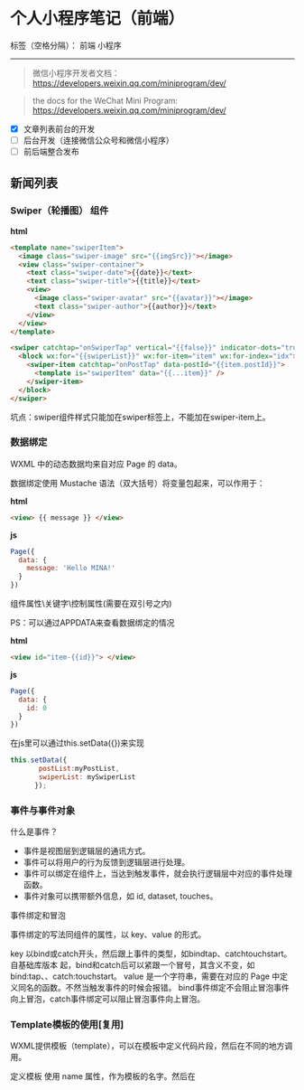 # 个人小程序笔记（前端）

标签（空格分隔）： 前端 小程序

---

> 微信小程序开发者文档：https://developers.weixin.qq.com/miniprogram/dev/

> the docs for the WeChat Mini Program: https://developers.weixin.qq.com/miniprogram/dev/


- [x] 文章列表前台的开发
- [ ] 后台开发（连接微信公众号和微信小程序）
- [ ] 前后端整合发布

## 新闻列表

### Swiper（轮播图） 组件


**html**
```html
<template name="swiperItem">
  <image class="swiper-image" src="{{imgSrc}}"></image>
  <view class="swiper-container">
    <text class="swiper-date">{{date}}</text>
    <text class="swiper-title">{{title}}</text>
    <view>
      <image class="swiper-avatar" src="{{avatar}}"></image>
      <text class="swiper-author">{{author}}</text>
    </view>
  </view>
</template>

<swiper catchtap="onSwiperTap" vertical="{{false}}" indicator-dots="true" autoplay="true" interval="5000">
  <block wx:for="{{swiperList}}" wx:for-item="item" wx:for-index="idx">
    <swiper-item catchtap="onPostTap" data-postId="{{item.postId}}">
      <template is="swiperItem" data="{{...item}}" />
    </swiper-item>
  </block>
</swiper>
```

坑点：swiper组件样式只能加在swiper标签上，不能加在swiper-item上。

### 数据绑定

WXML 中的动态数据均来自对应 Page 的 data。

数据绑定使用 Mustache 语法（双大括号）将变量包起来，可以作用于：

**html**
```html
<view> {{ message }} </view>
```

**js**
```js
Page({
  data: {
    message: 'Hello MINA!'
  }
})
```

组件属性\关键字\控制属性(需要在双引号之内)

PS：可以通过APPDATA来查看数据绑定的情况

**html**
```html
<view id="item-{{id}}"> </view>
```

**js**
```js
Page({
  data: {
    id: 0
  }
})
```

在js里可以通过this.setData({})来实现

```js
this.setData({
       postList:myPostList,
       swiperList: mySwiperList
      });
```


### 事件与事件对象

什么是事件？

- 事件是视图层到逻辑层的通讯方式。
- 事件可以将用户的行为反馈到逻辑层进行处理。
- 事件可以绑定在组件上，当达到触发事件，就会执行逻辑层中对应的事件处理函数。
- 事件对象可以携带额外信息，如 id, dataset, touches。

事件绑定和冒泡

事件绑定的写法同组件的属性，以 key、value 的形式。

key 以bind或catch开头，然后跟上事件的类型，如bindtap、catchtouchstart。自基础库版本 起，bind和catch后可以紧跟一个冒号，其含义不变，如bind:tap、、catch:touchstart。
value 是一个字符串，需要在对应的 Page 中定义同名的函数。不然当触发事件的时候会报错。
bind事件绑定不会阻止冒泡事件向上冒泡，catch事件绑定可以阻止冒泡事件向上冒泡。

### Template模板的使用[复用]

WXML提供模板（template），可以在模板中定义代码片段，然后在不同的地方调用。

定义模板
使用 name 属性，作为模板的名字。然后在<template/>内定义代码片段，如：

```js
<!--
  index: int
  msg: string
  time: string
-->
<template name="msgItem">
  <view>
    <text> {{index}}: {{msg}} </text>
    <text> Time: {{time}} </text>
  </view>
</template>
```
